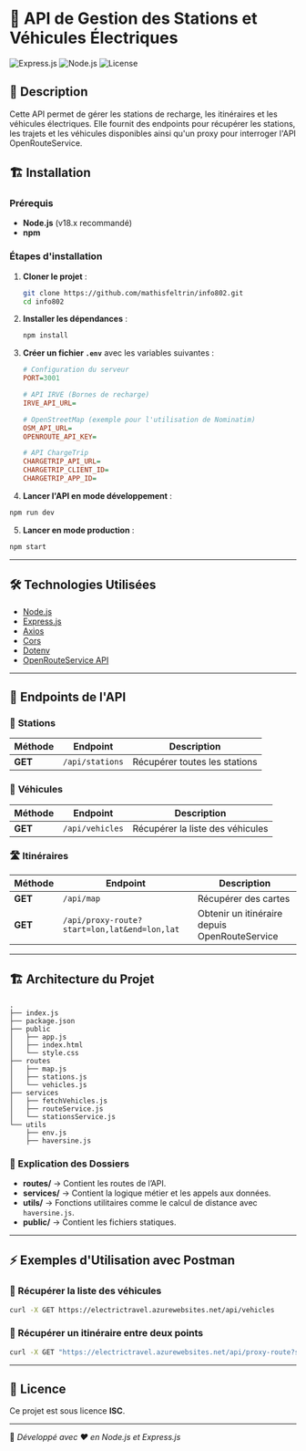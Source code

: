 # 🚗 API de Gestion des Stations et Véhicules Électriques

![Express.js](https://img.shields.io/badge/Express.js-4.x-green)
![Node.js](https://img.shields.io/badge/Node.js-18.x-brightgreen)
![License](https://img.shields.io/badge/License-ISC-blue)

## 📌 Description

Cette API permet de gérer les stations de recharge, les itinéraires et les véhicules électriques. Elle fournit des endpoints pour récupérer les stations, les trajets et les véhicules disponibles ainsi qu'un proxy pour interroger l'API OpenRouteService.

## 🏗️ Installation

### Prérequis

- **Node.js** (v18.x recommandé)
- **npm**

### Étapes d'installation

1. **Cloner le projet** :

   ```sh
   git clone https://github.com/mathisfeltrin/info802.git
   cd info802
   ```

2. **Installer les dépendances** :

   ```sh
   npm install
   ```

3. **Créer un fichier `.env`** avec les variables suivantes :

   ```ini
   # Configuration du serveur
   PORT=3001

   # API IRVE (Bornes de recharge)
   IRVE_API_URL=

   # OpenStreetMap (exemple pour l'utilisation de Nominatim)
   OSM_API_URL=
   OPENROUTE_API_KEY=

   # API ChargeTrip
   CHARGETRIP_API_URL=
   CHARGETRIP_CLIENT_ID=
   CHARGETRIP_APP_ID=
   ```

4. **Lancer l'API en mode développement** :

```sh
npm run dev
```

5. **Lancer en mode production** :

```sh
npm start
```

---

## 🛠️ Technologies Utilisées

- [Node.js](https://nodejs.org/)
- [Express.js](https://expressjs.com/)
- [Axios](https://axios-http.com/)
- [Cors](https://www.npmjs.com/package/cors)
- [Dotenv](https://www.npmjs.com/package/dotenv)
- [OpenRouteService API](https://openrouteservice.org/)

---

## 📡 Endpoints de l'API

### 🚉 **Stations**

| Méthode | Endpoint        | Description                   |
| ------- | --------------- | ----------------------------- |
| **GET** | `/api/stations` | Récupérer toutes les stations |

### 🚗 **Véhicules**

| Méthode | Endpoint        | Description                      |
| ------- | --------------- | -------------------------------- |
| **GET** | `/api/vehicles` | Récupérer la liste des véhicules |

### 🛣 **Itinéraires**

| Méthode | Endpoint                                     | Description                                   |
| ------- | -------------------------------------------- | --------------------------------------------- |
| **GET** | `/api/map`                                   | Récupérer des cartes                          |
| **GET** | `/api/proxy-route?start=lon,lat&end=lon,lat` | Obtenir un itinéraire depuis OpenRouteService |

---

## 🏗️ Architecture du Projet

```
.
├── index.js
├── package.json
├── public
│   ├── app.js
│   ├── index.html
│   └── style.css
├── routes
│   ├── map.js
│   ├── stations.js
│   └── vehicles.js
├── services
│   ├── fetchVehicles.js
│   ├── routeService.js
│   └── stationsService.js
└── utils
    ├── env.js
    ├── haversine.js
```

### 📜 Explication des Dossiers

- **routes/** → Contient les routes de l’API.
- **services/** → Contient la logique métier et les appels aux données.
- **utils/** → Fonctions utilitaires comme le calcul de distance avec `haversine.js`.
- **public/** → Contient les fichiers statiques.

---

## ⚡ Exemples d'Utilisation avec Postman

### 🔹 Récupérer la liste des véhicules

```sh
curl -X GET https://electrictravel.azurewebsites.net/api/vehicles
```

### 🔹 Récupérer un itinéraire entre deux points

```sh
curl -X GET "https://electrictravel.azurewebsites.net/api/proxy-route?start=2.3522,48.8566&end=4.8357,45.7640"
```

---

## 📄 Licence

Ce projet est sous licence **ISC**.

---

🚀 _Développé avec ❤️ en Node.js et Express.js_
